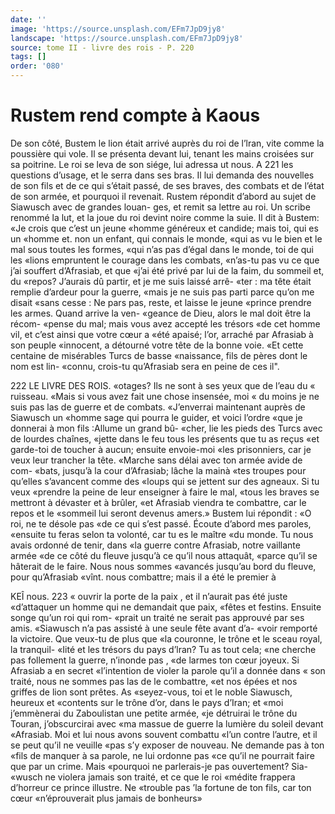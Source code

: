 ```yaml
---
date: ''
image: 'https://source.unsplash.com/EFm7JpD9jy8'
landscape: 'https://source.unsplash.com/EFm7JpD9jy8'
source: tome II - livre des rois - P. 220
tags: []
order: '080'
---
```


# Rustem rend compte à Kaous

De son côté, Bustem le lion était arrivé auprès
du roi de l’lran, vite comme la poussière qui vole.
Il se présenta devant lui, tenant les mains croisées sur sa poitrine. Le roi se leva de son siége, lui adressa
ut nous. A 221 les questions d’usage, et le serra dans ses bras. Il lui
demanda des nouvelles de son fils et de ce qui s’était passé, de ses braves, des combats et de l’état de son armée, et pourquoi il revenait. Rustem répondit d’abord au sujet de Siawusch avec de grandes louan- ges, et remit sa lettre au roi. Un scribe renommé la lut, et la joue du roi devint noire comme la suie.
Il dit à Bustem: «Je crois que c’est un jeune
«homme généreux et candide; mais toi, qui es un
«homme et. non un enfant, qui connais le monde,
«qui as vu le bien et le mal sous toutes les formes,
«qui n’as pas d’égal dans le monde, toi de qui les
«lions empruntent le courage dans les combats, «n’as-tu pas vu ce que j’ai souffert d’Afrasiab, et que
«j’ai été privé par lui de la faim, du sommeil et, du
«repos? J’aurais dû partir, et je me suis laissé arrê-
«ter : ma tête était remplie d’ardeur pour la guerre,
«mais je ne suis pas parti parce qu’on me disait «sans cesse : Ne pars pas, reste, et laisse le jeune «prince prendre les armes. Quand arrive la ven- «geance de Dieu, alors le mal doit être la récom- «pense du mal; mais vous avez accepté les trésors
«de cet homme vil, et c’est ainsi que votre cœur a «été apaisé; l’or, arraché par Afrasiab à son peuple
«innocent, a détourné votre tête de la bonne voie.
«Et cette centaine de misérables Turcs de basse «naissance, fils de pères dont le nom est lin- «connu, crois-tu qu’Afrasiab sera en peine de ces
il".

222 LE LIVRE DES ROIS. «otages? Ils ne sont à ses yeux que de l’eau du « ruisseau.
«Mais si vous avez fait une chose insensée, moi
« du moins je ne suis pas las de guerre et de combats. «J’enverrai maintenant auprès de Siawusch un «homme sage qui pourra le guider, et voici l’ordre «que je donnerai à mon fils :Allume un grand bû- «cher, lie les pieds des Turcs avec de lourdes chaînes, «jette dans le feu tous les présents que tu as reçus
«et garde-toi de toucher à aucun; ensuite envoie-moi «les prisonniers, car je veux leur trancher la tête. «Marche sans délai avec ton armée avide de com- «bats, jusqu’à la cour d’Afrasiab; lâche la mainà
«tes troupes pour qu’elles s’avancent comme des «loups qui se jettent sur des agneaux. Si tu veux «prendre la peine de leur enseigner à faire le mal, «tous les braves se mettront à dévaster et à brûler,
«et Afrasiab viendra te combattre, car le repos et le «sommeil lui seront devenus amers.»
Bustem lui répondit : «O roi, ne te désole pas «de ce qui s’est passé. Écoute d’abord mes paroles, «ensuite tu feras selon ta volonté, car tu es le maître «du monde. Tu nous avais ordonné de tenir, dans
«la guerre contre Afrasiab, notre vaillante armée «de ce côté du fleuve jusqu’à ce qu’il nous attaquât,
«parce qu’il se hâterait de le faire. Nous nous sommes «avancés jusqu’au bord du fleuve, pour qu’Afrasiab
«vînt. nous combattre; mais il a été le premier à

KEÎ nous. 223 « ouvrir la porte de la paix , et il n’aurait pas été juste
«d’attaquer un homme qui ne demandait que paix, «fêtes et festins. Ensuite songe qu’un roi qui rom- «prait un traité ne serait pas approuvé par ses amis. «Siawusch n’a pas assisté à une seule fête avant d’a-
«voir remporté la victoire. Que veux-tu de plus que «la couronne, le trône et le sceau royal, la tranquil- «Iité et les trésors du pays d’lran? Tu as tout cela;
«ne cherche pas follement la guerre, n’inonde pas , «de larmes ton cœur joyeux. Si Afrasiab a en secret «l’intention de violer la parole qu’il a donnée dans
« son traité, nous ne sommes pas las de le combattre,
«et nos épées et nos griffes de lion sont prêtes. As
«seyez-vous, toi et le noble Siawusch, heureux et «contents sur le trône d’or, dans le pays d’Iran; et
«moi j’emmènerai du Zaboulistan une petite armée,
«je détruirai le trône du Touran, j’obscurcirai avec
«ma massue de guerre la lumière du soleil devant «Afrasiab. Moi et lui nous avons souvent combattu «l’un contre l’autre, et il se peut qu’il ne veuille
«pas s’y exposer de nouveau. Ne demande pas à ton «fils de manquer à sa parole, ne lui ordonne pas «ce qu’il ne pourrait faire que par un crime. Mais «pourquoi ne parlerais-je pas ouvertement? Sia- «wusch ne violera jamais son traité, et ce que le roi «médite frappera d’horreur ce prince illustre. Ne «trouble pas ’la fortune de ton fils, car ton cœur «n’éprouverait plus jamais de bonheurs»
